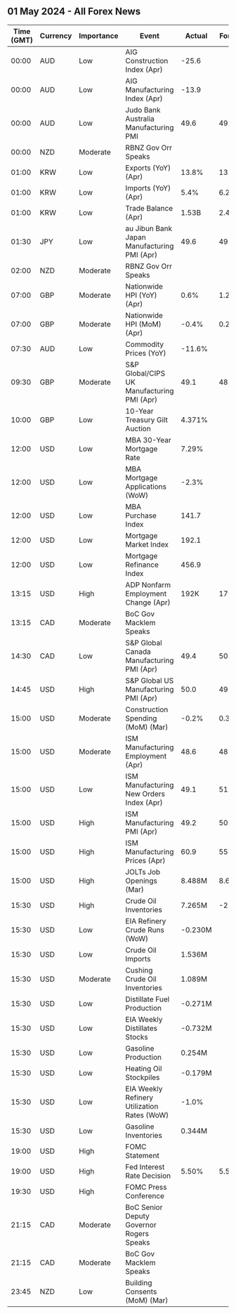 ## 01 May 2024 - All Forex News

| Time (GMT) | Currency | Importance | Event | Actual | Forecast | Previous |
|------|----------|------------|-------|--------|----------|----------|
| 00:00 | AUD | Low | AIG Construction Index (Apr) | -25.6 |  | -12.9 |
| 00:00 | AUD | Low | AIG Manufacturing Index (Apr) | -13.9 |  | -7.0 |
| 00:00 | AUD | Low | Judo Bank Australia Manufacturing PMI | 49.6 | 49.9 | 47.3 |
| 00:00 | NZD | Moderate | RBNZ Gov Orr Speaks |  |  |  |
| 01:00 | KRW | Low | Exports (YoY) (Apr) | 13.8% | 13.7% | 3.1% |
| 01:00 | KRW | Low | Imports (YoY) (Apr) | 5.4% | 6.2% | -12.3% |
| 01:00 | KRW | Low | Trade Balance (Apr) | 1.53B | 2.41B | 4.29B |
| 01:30 | JPY | Low | au Jibun Bank Japan Manufacturing PMI (Apr) | 49.6 | 49.9 | 48.2 |
| 02:00 | NZD | Moderate | RBNZ Gov Orr Speaks |  |  |  |
| 07:00 | GBP | Moderate | Nationwide HPI (YoY) (Apr) | 0.6% | 1.2% | 1.6% |
| 07:00 | GBP | Moderate | Nationwide HPI (MoM) (Apr) | -0.4% | 0.2% | -0.2% |
| 07:30 | AUD | Low | Commodity Prices (YoY) | -11.6% |  | -15.3% |
| 09:30 | GBP | Moderate | S&P Global/CIPS UK Manufacturing PMI (Apr) | 49.1 | 48.7 | 50.3 |
| 10:00 | GBP | Low | 10-Year Treasury Gilt Auction | 4.371% |  | 4.015% |
| 12:00 | USD | Low | MBA 30-Year Mortgage Rate | 7.29% |  | 7.24% |
| 12:00 | USD | Low | MBA Mortgage Applications (WoW) | -2.3% |  | -2.7% |
| 12:00 | USD | Low | MBA Purchase Index | 141.7 |  | 144.2 |
| 12:00 | USD | Low | Mortgage Market Index | 192.1 |  | 196.7 |
| 12:00 | USD | Low | Mortgage Refinance Index | 456.9 |  | 472.7 |
| 13:15 | USD | High | ADP Nonfarm Employment Change (Apr) | 192K | 179K | 208K |
| 13:15 | CAD | Moderate | BoC Gov Macklem Speaks |  |  |  |
| 14:30 | CAD | Low | S&P Global Canada Manufacturing PMI (Apr) | 49.4 | 50.2 | 49.8 |
| 14:45 | USD | High | S&P Global US Manufacturing PMI (Apr) | 50.0 | 49.9 | 51.9 |
| 15:00 | USD | Moderate | Construction Spending (MoM) (Mar) | -0.2% | 0.3% | -0.3% |
| 15:00 | USD | Moderate | ISM Manufacturing Employment (Apr) | 48.6 | 48.2 | 47.4 |
| 15:00 | USD | Low | ISM Manufacturing New Orders Index (Apr) | 49.1 | 51.0 | 51.4 |
| 15:00 | USD | High | ISM Manufacturing PMI (Apr) | 49.2 | 50.0 | 50.3 |
| 15:00 | USD | High | ISM Manufacturing Prices (Apr) | 60.9 | 55.5 | 55.8 |
| 15:00 | USD | High | JOLTs Job Openings (Mar) | 8.488M | 8.680M | 8.813M |
| 15:30 | USD | High | Crude Oil Inventories | 7.265M | -2.300M | -6.368M |
| 15:30 | USD | Low | EIA Refinery Crude Runs (WoW) | -0.230M |  | -0.042M |
| 15:30 | USD | Low | Crude Oil Imports | 1.536M |  | -0.417M |
| 15:30 | USD | Moderate | Cushing Crude Oil Inventories | 1.089M |  | -0.659M |
| 15:30 | USD | Low | Distillate Fuel Production | -0.271M |  | 0.178M |
| 15:30 | USD | Low | EIA Weekly Distillates Stocks | -0.732M |  | 1.614M |
| 15:30 | USD | Low | Gasoline Production | 0.254M |  | -0.275M |
| 15:30 | USD | Low | Heating Oil Stockpiles | -0.179M |  | 1.073M |
| 15:30 | USD | Low | EIA Weekly Refinery Utilization Rates (WoW) | -1.0% |  | 0.4% |
| 15:30 | USD | Low | Gasoline Inventories | 0.344M |  | -0.634M |
| 19:00 | USD | High | FOMC Statement |  |  |  |
| 19:00 | USD | High | Fed Interest Rate Decision | 5.50% | 5.50% | 5.50% |
| 19:30 | USD | High | FOMC Press Conference |  |  |  |
| 21:15 | CAD | Moderate | BoC Senior Deputy Governor Rogers Speaks |  |  |  |
| 21:15 | CAD | Moderate | BoC Gov Macklem Speaks |  |  |  |
| 23:45 | NZD | Low | Building Consents (MoM) (Mar) |  |  | 14.9% |
